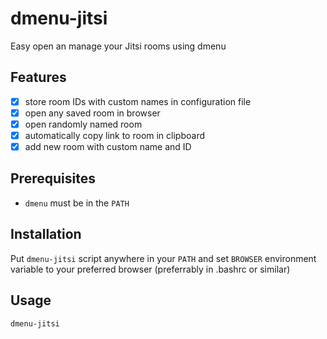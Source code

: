 # dmenu-jitsi
Easy open an manage your Jitsi rooms using dmenu

## Features

* [X] store room IDs with custom names in configuration file
* [X] open any saved room in browser
* [X] open randomly named room
* [X] automatically copy link to room in clipboard
* [X] add new room with custom name and ID

## Prerequisites

* `dmenu` must be in the `PATH`

## Installation

Put `dmenu-jitsi` script anywhere in your `PATH` and set `BROWSER` environment variable to your preferred browser (preferrably in .bashrc or similar)

## Usage

`dmenu-jitsi`
